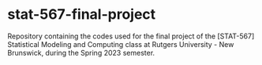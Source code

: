 # stat-567-final-project
Repository containing the codes used for the final project of the [STAT-567] Statistical Modeling and Computing class at Rutgers University - New Brunswick, during the Spring 2023 semester.
